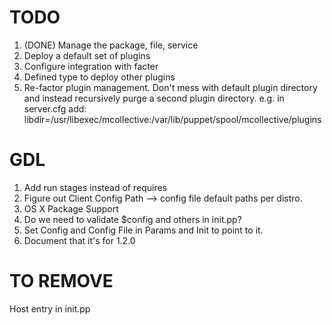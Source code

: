 # TODO #

 1. (DONE) Manage the package, file, service
 2. Deploy a default set of plugins
 3. Configure integration with facter
 4. Defined type to deploy other plugins
 5. Re-factor plugin management.  Don't mess with default plugin directory and
    instead recursively purge a second plugin directory.  e.g. in server.cfg
    add:
    libdir=/usr/libexec/mcollective:/var/lib/puppet/spool/mcollective/plugins



# GDL #

1. Add run stages instead of requires
2. Figure out Client Config Path --> config file default paths per distro.
3. OS X Package Support
4. Do we need to validate $config and others in init.pp?
5. Set Config and Config File in Params and Init to point to it.
6. Document that it's for 1.2.0


# TO REMOVE #

Host entry in init.pp
